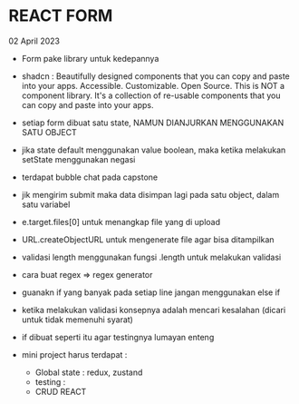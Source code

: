 # REACT FORM
02 April 2023

* Form pake library untuk kedepannya

* shadcn : Beautifully designed components that you can copy and paste into your apps. Accessible. Customizable. Open Source.
This is NOT a component library. It's a collection of re-usable components that you can copy and paste into your apps.

* setiap form dibuat satu state, NAMUN DIANJURKAN MENGGUNAKAN SATU OBJECT

* jika state default menggunakan value boolean, maka ketika melakukan setState menggunakan negasi

* terdapat bubble chat pada capstone

* jik mengirim submit maka data disimpan lagi pada satu object, dalam satu variabel

* e.target.files[0] untuk menangkap file yang di upload

* URL.createObjectURL untuk mengenerate file agar bisa ditampilkan

* validasi length menggunakan fungsi .length untuk melakukan validasi

* cara buat regex => regex generator

* guanakn if yang banyak pada setiap line jangan menggunakan else if

* ketika melakukan validasi konsepnya adalah mencari kesalahan (dicari untuk tidak memenuhi syarat)

* if dibuat seperti itu agar testingnya lumayan enteng

* mini project harus terdapat :
  - Global state : redux, zustand
  - testing :
  - CRUD REACT
